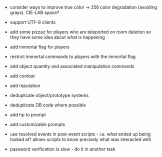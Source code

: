 - consider ways to improve true color -> 256 color degradation (avoiding grays). CIE-LAB space?

- support UTF-8 clients

- add some pizzaz for players who are teleported on room deletion so they have some idea about what is happening

- add immortal flag for players

- restrict immortal commands to players with the immortal flag

- add object quantity and associated manipulation commands

- add combat

- add reputation

- deduplicate object/prototype systems

- deduplicate DB code where possible

- add hp to prompt

- add customizable prompts

- use resolved events in post-event scripts - i.e. what ended up being looked at? allows scripts to know precisely what was interacted with

- password verification is slow - do it in another task
